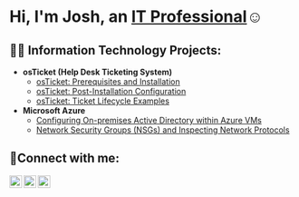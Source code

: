 <h1>Hi, I'm Josh, an <a href="https://linkedin.com/in/Mark">IT Professional</a>☺</h1>

<h2>👨‍💻 Information Technology Projects:</h2>

- <b>osTicket (Help Desk Ticketing System)</b>
  - [osTicket: Prerequisites and Installation](https://github.com/markruizramirez/osticket-prereqs)
  - [osTicket: Post-Installation Configuration](https://github.com/markruizramirez/post-install-config)
  - [osTicket: Ticket Lifecycle Examples](https://github.com/markruizramirez/ticket-lifecycle)
- <b>Microsoft Azure</b>
  - [Configuring On-premises Active Directory within Azure VMs](https://github.com/markruizramirez/configure-ad)
  - [Network Security Groups (NSGs) and Inspecting Network Protocols](https://github.com/markruizramirez/azure-network-protocols)

<h2>🤳Connect with me:</h2>

[<img align="left" alt="Josh | Twitter" width="22px" src="https://cdn.jsdelivr.net/npm/simple-icons@v3/icons/twitter.svg" />][twitter]
[<img align="left" alt="Josh | LinkedIn" width="22px" src="https://cdn.jsdelivr.net/npm/simple-icons@v3/icons/linkedin.svg" />][linkedin]
[<img align="left" alt="Josh | Instagram" width="22px" src="https://cdn.jsdelivr.net/npm/simple-icons@v3/icons/instagram.svg" />][instagram]

[twitter]: https://twitter.com/Mark
[instagram]: https://www.instagram.com/Mark
[linkedin]: https://linkedin.com/in/Mark

<!--
**markruizramirez/markruizramirez** is a ✨ _special_ ✨ repository because its `README.md` (this file) appears on your GitHub profile.

Here are some ideas to get you started:

- 🔭 I’m currently working on ...
- 🌱 I’m currently learning ...
- 👯 I’m looking to collaborate on ...
- 🤔 I’m looking for help with ...
- 💬 Ask me about ...
- 📫 How to reach me: ...
- 😄 Pronouns: ...
- ⚡ Fun fact: ...
-->
